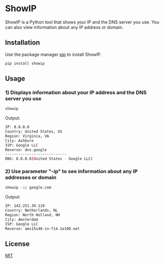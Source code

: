 # ShowIP

ShowIP is a Python tool that shows your IP and the DNS server you use.
You can also view information about any IP address or domain.

## Installation

Use the package manager [pip](https://pypi.org/project/showip/) to install ShowIP.

```bash
pip install showip
```

## Usage
### 1) Displays information about your IP address and the DNS server you use
```bash
showip
```

Output:
```bash
IP: 8.8.8.8
Country: United States, US
Region: Virginia, VA
City: Ashburn
ISP: Google LLC
Reverse: dns.google
----------------------------
DNS: 8.8.8.8(United States - Google LLC)
```
### 2) Use parameter "-ip" to see information about any IP addresses or domain
```bash
showip -ip google.com
```

Output:
```bash
IP: 142.251.39.110
Country: Netherlands, NL
Region: North Holland, NH
City: Amsterdam
ISP: Google LLC
Reverse: ams15s48-in-f14.1e100.net
```

## License
[MIT](https://choosealicense.com/licenses/mit/)
